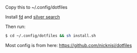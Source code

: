 Copy this to ~/.config/dotfiles

Install [fd](https://github.com/sharkdp/fd) and [silver search](https://github.com/ggreer/the_silver_searcher)

Then run:

```sh
$ cd ~/.config/dotfiles && sh install.sh
```


Most config is from here: https://github.com/nicknisi/dotfiles

